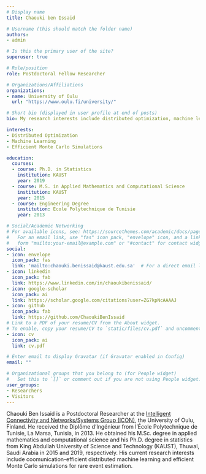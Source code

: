 ```yaml
---
# Display name
title: Chaouki ben Issaid

# Username (this should match the folder name)
authors:
- admin

# Is this the primary user of the site?
superuser: true

# Role/position
role: Postdoctoral Fellow Researcher

# Organizations/Affiliations
organizations:
- name: University of Oulu
  url: "https://www.oulu.fi/university/"

# Short bio (displayed in user profile at end of posts)
bio: My research interests include distributed optimization, machine learning and efficient Monte Carlo simulations..

interests:
- Distributed Optimization
- Machine Learning
- Efficient Monte Carlo Simulations

education:
  courses:
  - course: Ph.D. in Statistics
    institution: KAUST
    year: 2019
  - course: M.S. in Applied Mathematics and Computational Science
    institution: KAUST
    year: 2015
  - course: Engineering Degree
    institution: Ecole Polytechnique de Tunisie
    year: 2013

# Social/Academic Networking
# For available icons, see: https://sourcethemes.com/academic/docs/page-builder/#icons
#   For an email link, use "fas" icon pack, "envelope" icon, and a link in the
#   form "mailto:your-email@example.com" or "#contact" for contact widget.
social:
- icon: envelope
  icon_pack: fas
  link: 'mailto:chaouki.benissaid@kaust.edu.sa'  # For a direct email link, use "mailto:test@example.org".
- icon: linkedin
  icon_pack: fab
  link: https://www.linkedin.com/in/chaoukibenissaid/
- icon: google-scholar
  icon_pack: ai
  link: https://scholar.google.com/citations?user=ZG7kpNcAAAAJ
- icon: github
  icon_pack: fab
  link: https://github.com/ChaoukiBenIssaid
# Link to a PDF of your resume/CV from the About widget.
# To enable, copy your resume/CV to `static/files/cv.pdf` and uncomment the lines below.
- icon: cv
  icon_pack: ai
  link: cv.pdf

# Enter email to display Gravatar (if Gravatar enabled in Config)
email: ""

# Organizational groups that you belong to (for People widget)
#   Set this to `[]` or comment out if you are not using People widget.
user_groups:
- Researchers
- Visitors
---
```


Chaouki Ben Issaid is a Postdoctoral Researcher at the [Intelligent Connectivity and Networks/Systems Group (ICON)](https://sites.google.com/view/dr-mehdi-bennis/home), the University of Oulu, Finland. He received the Diplôme d’Ingénieur from l’École Polytechnique de Tunisie, La Marsa, Tunisia,
in 2013. He obtained his M.Sc. degree in applied mathematics and computational science and his Ph.D. degree in statistics from King Abdullah University of Science and Technology (KAUST), Thuwal, Saudi Arabia in 2015 and 2019, respectively. His current research interests include coomunication-efficient distributed machine learning and efficient Monte Carlo simulations for rare event estimation.
